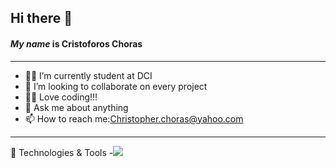 ## Hi there 👋

#### _My name_ is Cristoforos Choras 
---
- 🧑‍🎓 I’m currently student at DCI
- 👯 I’m looking to collaborate on every project 
- 👨‍💻 Love coding!!!
- 💬 Ask me about anything
- 📫 How to reach me:Christopher.choras@yahoo.com
---
🔧 Technologies & Tools
-![](https://img.shields.io/badge/<OS>-<Linux>-informational?style=flat&logo=<LOGO_NAME>&logoColor=white&color=2bbc8a)
